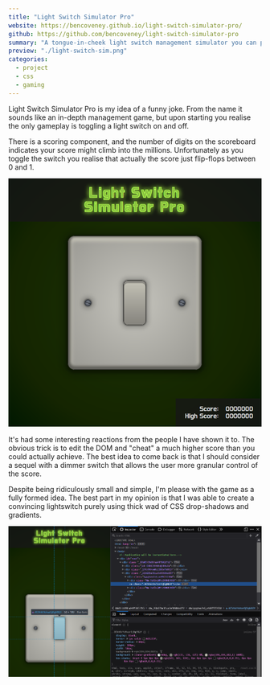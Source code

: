 ```yaml
---
title: "Light Switch Simulator Pro"
website: https://bencoveney.github.io/light-switch-simulator-pro/
github: https://github.com/bencoveney/light-switch-simulator-pro
summary: "A tongue-in-cheek light switch management simulator you can play in your browser."
preview: "./light-switch-sim.png"
categories:
  - project
  - css
  - gaming
---
```


Light Switch Simulator Pro is my idea of a funny joke. From the name it sounds like an in-depth management game, but upon starting you realise the only gameplay is toggling a light switch on and off.

There is a scoring component, and the number of digits on the scoreboard indicates your score might climb into the millions. Unfortunately as you toggle the switch you realise that actually the score just flip-flops between 0 and 1.

![Light Switch Simulator Pro gameplay](./light-switch-sim.png "Light Switch Simulator Pro gameplay")

It's had some interesting reactions from the people I have shown it to. The obvious trick is to edit the DOM and "cheat" a much higher score than you could actually achieve. The best idea to come back is that I should consider a sequel with a dimmer switch that allows the user more granular control of the score.

Despite being ridiculously small and simple, I'm please with the game as a fully formed idea. The best part in my opinion is that I was able to create a convincing lightswitch purely using thick wad of CSS drop-shadows and gradients.

![Light Switch Simulator Pro's CSS workings](./light-switch-sim-css.png "Light Switch Simulator Pro's inner workings")
